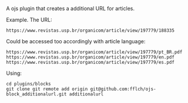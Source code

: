 A ojs plugin that creates a additional URL for articles.

Example. The URL:

    https://www.revistas.usp.br/organicom/article/view/197779/188335

Could be accessed too accordingly with article language:

    https://www.revistas.usp.br/organicom/article/view/197779/pt_BR.pdf
    https://www.revistas.usp.br/organicom/article/view/197779/en.pdf
    https://www.revistas.usp.br/organicom/article/view/197779/es.pdf

Using:

    cd plugins/blocks
    git clone git remote add origin git@github.com:fflch/ojs-block_additionalurl.git additionalurl
